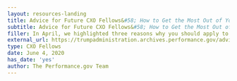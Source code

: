 ```yaml
---
layout: resources-landing
title: Advice for Future CXO Fellows&#58; How to Get the Most Out of Your Fellowship Year
subtitle: Advice for Future CXO Fellows&#58; How to Get the Most Out of Your Fellowship Year
filler: In April, we highlighted three reasons why you should apply to the CXO Fellowship Program&#58;  professional development, networking opportunities, and career growth. Check out this post full of great advice from both current fellows and program alumni.
external_url: https://trumpadministration.archives.performance.gov/advice-for-future-cxo-fellows/ 
type: CXO Fellows
date: June 4, 2020
has_date: 'yes'
author: The Performance.gov Team
---
```

